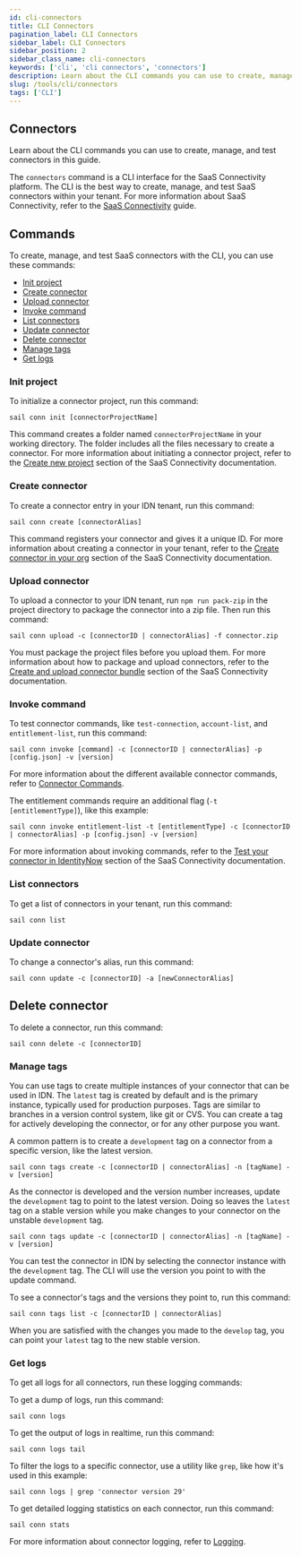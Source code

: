 ```yaml
---
id: cli-connectors
title: CLI Connectors
pagination_label: CLI Connectors
sidebar_label: CLI Connectors
sidebar_position: 2
sidebar_class_name: cli-connectors
keywords: ['cli', 'cli connectors', 'connectors']
description: Learn about the CLI commands you can use to create, manage, and test connectors in this guide. 
slug: /tools/cli/connectors
tags: ['CLI']
---
```


## Connectors

Learn about the CLI commands you can use to create, manage, and test connectors in this guide. 

The `connectors` command is a CLI interface for the SaaS Connectivity platform. The CLI is the best way to create, manage, and test SaaS connectors within your tenant. For more information about SaaS Connectivity, refer to the [SaaS Connectivity](https://developer.sailpoint.com/idn/docs/saas-connectivity) guide. 

## Commands 

To create, manage, and test SaaS connectors with the CLI, you can use these commands: 

- [Init project](#init-project)
- [Create connector](#create-connector)
- [Upload connector](#upload-connector)
- [Invoke command](#invoke-command)
- [List connectors](#list-connectors)
- [Update connector](#update-connector)
- [Delete connector](#delete-connector)
- [Manage tags](#manage-tags)
- [Get logs](#get-logs)

### Init project

To initialize a connector project, run this command: 

```shell
sail conn init [connectorProjectName]
```

This command creates a folder named `connectorProjectName` in your working directory. The folder includes all the files necessary to create a connector. For more information about initiating a connector project, refer to the [Create new project](https://developer.sailpoint.com/idn/docs/saas-connectivity/prerequisites/#create-new-project) section of the SaaS Connectivity documentation. 

### Create connector

To create a connector entry in your IDN tenant, run this command:

```shell
sail conn create [connectorAlias]
```

This command registers your connector and gives it a unique ID. For more information about creating a connector in your tenant, refer to the [Create connector in your org](https://developer.sailpoint.com/idn/docs/saas-connectivity/test-build-deploy#create-connector-in-your-org) section of the SaaS Connectivity documentation. 

### Upload connector

To upload a connector to your IDN tenant, run `npm run pack-zip` in the project directory to package the connector into a zip file. Then run this command:

```shell
sail conn upload -c [connectorID | connectorAlias] -f connector.zip
```

You must package the project files before you upload them. For more information about how to package and upload connectors, refer to the [Create and upload connector bundle](https://developer.sailpoint.com/idn/docs/saas-connectivity/test-build-deploy/#create-and-upload-connector-bundle) section of the SaaS Connectivity documentation. 

### Invoke command

To test connector commands, like `test-connection`, `account-list`, and `entitlement-list`, run this command:

```shell
sail conn invoke [command] -c [connectorID | connectorAlias] -p [config.json] -v [version]
```

For more information about the different available connector commands, refer to [Connector Commands](https://developer.sailpoint.com/idn/docs/saas-connectivity/connector-commands).

The entitlement commands require an additional flag (`-t [entitlementType]`), like this example: 

```shell
sail conn invoke entitlement-list -t [entitlementType] -c [connectorID | connectorAlias] -p [config.json] -v [version]
```

For more information about invoking commands, refer to the [Test your connector in IdentityNow](https://developer.sailpoint.com/idn/docs/saas-connectivity/test-build-deploy#test-your-connector-in-identitynow) section of the SaaS Connectivity documentation. 

### List connectors

To get a list of connectors in your tenant, run this command:

```shell
sail conn list
```

### Update connector

To change a connector's alias, run this command:

```shell
sail conn update -c [connectorID] -a [newConnectorAlias]
```

## Delete connector

To delete a connector, run this command:

```shell
sail conn delete -c [connectorID]
```

### Manage tags

You can use tags to create multiple instances of your connector that can be used in IDN. The `latest` tag is created by default and is the primary instance, typically used for production purposes. Tags are similar to branches in a version control system, like git or CVS. You can create a tag for actively developing the connector, or for any other purpose you want. 

A common pattern is to create a `development` tag on a connector from a specific version, like the latest version.

```shell
sail conn tags create -c [connectorID | connectorAlias] -n [tagName] -v [version]
```

As the connector is developed and the version number increases, update the `development` tag to point to the latest version. Doing so leaves the `latest` tag on a stable version while you make changes to your connector on the unstable `development` tag.

```shell
sail conn tags update -c [connectorID | connectorAlias] -n [tagName] -v [version]
```

You can test the connector in IDN by selecting the connector instance with the `development` tag. The CLI will use the version you point to with the update command.

To see a connector's tags and the versions they point to, run this command:

```shell
sail conn tags list -c [connectorID | connectorAlias]
```

When you are satisfied with the changes you made to the `develop` tag, you can point your `latest` tag to the new stable version.

### Get logs

To get all logs for all connectors, run these logging commands:

To get a dump of logs, run this command:

```shell
sail conn logs
```

To get the output of logs in realtime, run this command:

```shell
sail conn logs tail
```

To filter the logs to a specific connector, use a utility like `grep`, like how it's used in this example: 

```shell
sail conn logs | grep 'connector version 29'
```

To get detailed logging statistics on each connector, run this command:

```shell
sail conn stats
```

For more information about connector logging, refer to [Logging](https://developer.sailpoint.com/idn/docs/saas-connectivity/in-depth/logging/).